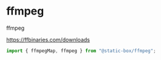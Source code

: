 # ffmpeg

ffmpeg

https://ffbinaries.com/downloads

```typescript
import { ffmpegMap, ffmpeg } from "@static-box/ffmpeg";
```
